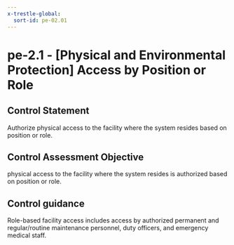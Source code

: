 ```yaml
---
x-trestle-global:
  sort-id: pe-02.01
---
```


# pe-2.1 - \[Physical and Environmental Protection\] Access by Position or Role

## Control Statement

Authorize physical access to the facility where the system resides based on position or role.

## Control Assessment Objective

physical access to the facility where the system resides is authorized based on position or role.

## Control guidance

Role-based facility access includes access by authorized permanent and regular/routine maintenance personnel, duty officers, and emergency medical staff.
